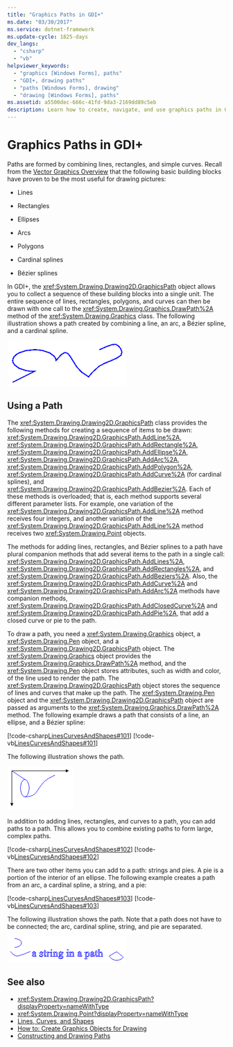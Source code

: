 ```yaml
---
title: "Graphics Paths in GDI+"
ms.date: "03/30/2017"
ms.service: dotnet-framework
ms.update-cycle: 1825-days
dev_langs:
  - "csharp"
  - "vb"
helpviewer_keywords:
  - "graphics [Windows Forms], paths"
  - "GDI+, drawing paths"
  - "paths [Windows Forms], drawing"
  - "drawing [Windows Forms], paths"
ms.assetid: a5500dec-666c-41fd-9da3-2169dd89c5eb
description: Learn how to create, navigate, and use graphics paths in GDI+ with supporting descriptions and links.
---
```

# Graphics Paths in GDI+

Paths are formed by combining lines, rectangles, and simple curves. Recall from the [Vector Graphics Overview](vector-graphics-overview.md) that the following basic building blocks have proven to be the most useful for drawing pictures:

- Lines

- Rectangles

- Ellipses

- Arcs

- Polygons

- Cardinal splines

- Bézier splines

In GDI+, the <xref:System.Drawing.Drawing2D.GraphicsPath> object allows you to collect a sequence of these building blocks into a single unit. The entire sequence of lines, rectangles, polygons, and curves can then be drawn with one call to the <xref:System.Drawing.Graphics.DrawPath%2A> method of the <xref:System.Drawing.Graphics> class. The following illustration shows a path created by combining a line, an arc, a Bézier spline, and a cardinal spline.

![Image of a single-line path, starting from a straight line and continuing into different shapes.](./media/aboutgdip02-art14.gif "Aboutgdip02_art14")

## Using a Path

The <xref:System.Drawing.Drawing2D.GraphicsPath> class provides the following methods for creating a sequence of items to be drawn: <xref:System.Drawing.Drawing2D.GraphicsPath.AddLine%2A>, <xref:System.Drawing.Drawing2D.GraphicsPath.AddRectangle%2A>, <xref:System.Drawing.Drawing2D.GraphicsPath.AddEllipse%2A>, <xref:System.Drawing.Drawing2D.GraphicsPath.AddArc%2A>, <xref:System.Drawing.Drawing2D.GraphicsPath.AddPolygon%2A>, <xref:System.Drawing.Drawing2D.GraphicsPath.AddCurve%2A> (for cardinal splines), and <xref:System.Drawing.Drawing2D.GraphicsPath.AddBezier%2A>. Each of these methods is overloaded; that is, each method supports several different parameter lists. For example, one variation of the <xref:System.Drawing.Drawing2D.GraphicsPath.AddLine%2A> method receives four integers, and another variation of the <xref:System.Drawing.Drawing2D.GraphicsPath.AddLine%2A> method receives two <xref:System.Drawing.Point> objects.

The methods for adding lines, rectangles, and Bézier splines to a path have plural companion methods that add several items to the path in a single call: <xref:System.Drawing.Drawing2D.GraphicsPath.AddLines%2A>, <xref:System.Drawing.Drawing2D.GraphicsPath.AddRectangles%2A>, and <xref:System.Drawing.Drawing2D.GraphicsPath.AddBeziers%2A>. Also, the <xref:System.Drawing.Drawing2D.GraphicsPath.AddCurve%2A> and <xref:System.Drawing.Drawing2D.GraphicsPath.AddArc%2A> methods have companion methods, <xref:System.Drawing.Drawing2D.GraphicsPath.AddClosedCurve%2A> and <xref:System.Drawing.Drawing2D.GraphicsPath.AddPie%2A>, that add a closed curve or pie to the path.

To draw a path, you need a <xref:System.Drawing.Graphics> object, a <xref:System.Drawing.Pen> object, and a <xref:System.Drawing.Drawing2D.GraphicsPath> object. The <xref:System.Drawing.Graphics> object provides the <xref:System.Drawing.Graphics.DrawPath%2A> method, and the <xref:System.Drawing.Pen> object stores attributes, such as width and color, of the line used to render the path. The <xref:System.Drawing.Drawing2D.GraphicsPath> object stores the sequence of lines and curves that make up the path. The <xref:System.Drawing.Pen> object and the <xref:System.Drawing.Drawing2D.GraphicsPath> object are passed as arguments to the <xref:System.Drawing.Graphics.DrawPath%2A> method. The following example draws a path that consists of a line, an ellipse, and a Bézier spline:

[!code-csharp[LinesCurvesAndShapes#101](~/samples/snippets/csharp/VS_Snippets_Winforms/LinesCurvesAndShapes/CS/Class1.cs#101)]
[!code-vb[LinesCurvesAndShapes#101](~/samples/snippets/visualbasic/VS_Snippets_Winforms/LinesCurvesAndShapes/VB/Class1.vb#101)]

The following illustration shows the path.

![Image of a path displayed within a graph.](./media/aboutgdip02-art15.gif "Aboutgdip02_art15")

In addition to adding lines, rectangles, and curves to a path, you can add paths to a path. This allows you to combine existing paths to form large, complex paths.

[!code-csharp[LinesCurvesAndShapes#102](~/samples/snippets/csharp/VS_Snippets_Winforms/LinesCurvesAndShapes/CS/Class1.cs#102)]
[!code-vb[LinesCurvesAndShapes#102](~/samples/snippets/visualbasic/VS_Snippets_Winforms/LinesCurvesAndShapes/VB/Class1.vb#102)]

There are two other items you can add to a path: strings and pies. A pie is a portion of the interior of an ellipse. The following example creates a path from an arc, a cardinal spline, a string, and a pie:

[!code-csharp[LinesCurvesAndShapes#103](~/samples/snippets/csharp/VS_Snippets_Winforms/LinesCurvesAndShapes/CS/Class1.cs#103)]
[!code-vb[LinesCurvesAndShapes#103](~/samples/snippets/visualbasic/VS_Snippets_Winforms/LinesCurvesAndShapes/VB/Class1.vb#103)]

The following illustration shows the path. Note that a path does not have to be connected; the arc, cardinal spline, string, and pie are separated.

![Paths](./media/aboutgdip02-art16.gif "Aboutgdip02_Art16")

## See also

- <xref:System.Drawing.Drawing2D.GraphicsPath?displayProperty=nameWithType>
- <xref:System.Drawing.Point?displayProperty=nameWithType>
- [Lines, Curves, and Shapes](lines-curves-and-shapes.md)
- [How to: Create Graphics Objects for Drawing](how-to-create-graphics-objects-for-drawing.md)
- [Constructing and Drawing Paths](constructing-and-drawing-paths.md)
